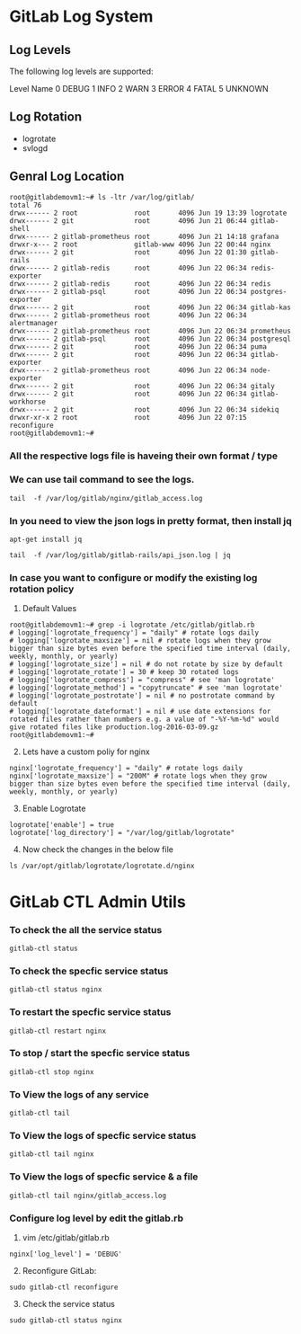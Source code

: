 # GitLab Log System

## Log Levels 
The following log levels are supported:

Level	Name
0	DEBUG
1	INFO
2	WARN
3	ERROR
4	FATAL
5	UNKNOWN

## Log Rotation
   - logrotate
   - svlogd

## Genral Log Location 
```
root@gitlabdemovm1:~# ls -ltr /var/log/gitlab/
total 76
drwx------ 2 root              root       4096 Jun 19 13:39 logrotate
drwx------ 2 git               root       4096 Jun 21 06:44 gitlab-shell
drwx------ 2 gitlab-prometheus root       4096 Jun 21 14:18 grafana
drwxr-x--- 2 root              gitlab-www 4096 Jun 22 00:44 nginx
drwx------ 2 git               root       4096 Jun 22 01:30 gitlab-rails
drwx------ 2 gitlab-redis      root       4096 Jun 22 06:34 redis-exporter
drwx------ 2 gitlab-redis      root       4096 Jun 22 06:34 redis
drwx------ 2 gitlab-psql       root       4096 Jun 22 06:34 postgres-exporter
drwx------ 2 git               root       4096 Jun 22 06:34 gitlab-kas
drwx------ 2 gitlab-prometheus root       4096 Jun 22 06:34 alertmanager
drwx------ 2 gitlab-prometheus root       4096 Jun 22 06:34 prometheus
drwx------ 2 gitlab-psql       root       4096 Jun 22 06:34 postgresql
drwx------ 2 git               root       4096 Jun 22 06:34 puma
drwx------ 2 git               root       4096 Jun 22 06:34 gitlab-exporter
drwx------ 2 gitlab-prometheus root       4096 Jun 22 06:34 node-exporter
drwx------ 2 git               root       4096 Jun 22 06:34 gitaly
drwx------ 2 git               root       4096 Jun 22 06:34 gitlab-workhorse
drwx------ 2 git               root       4096 Jun 22 06:34 sidekiq
drwxr-xr-x 2 root              root       4096 Jun 22 07:15 reconfigure
root@gitlabdemovm1:~#
```


### All the respective logs file is haveing their own format / type 

### We can use tail command to see the logs. 
```
tail  -f /var/log/gitlab/nginx/gitlab_access.log
```

### In you need to view the json logs in pretty format, then install jq 
```
apt-get install jq 
```
```
tail  -f /var/log/gitlab/gitlab-rails/api_json.log | jq
```


### In case you want to configure or modify the existing log rotation policy

1. Default Values
```
root@gitlabdemovm1:~# grep -i logrotate /etc/gitlab/gitlab.rb 
# logging['logrotate_frequency'] = "daily" # rotate logs daily
# logging['logrotate_maxsize'] = nil # rotate logs when they grow bigger than size bytes even before the specified time interval (daily, weekly, monthly, or yearly)
# logging['logrotate_size'] = nil # do not rotate by size by default
# logging['logrotate_rotate'] = 30 # keep 30 rotated logs
# logging['logrotate_compress'] = "compress" # see 'man logrotate'
# logging['logrotate_method'] = "copytruncate" # see 'man logrotate'
# logging['logrotate_postrotate'] = nil # no postrotate command by default
# logging['logrotate_dateformat'] = nil # use date extensions for rotated files rather than numbers e.g. a value of "-%Y-%m-%d" would give rotated files like production.log-2016-03-09.gz
root@gitlabdemovm1:~# 
```


2. Lets have a custom poliy for nginx 
```
nginx['logrotate_frequency'] = "daily" # rotate logs daily
nginx['logrotate_maxsize'] = "200M" # rotate logs when they grow bigger than size bytes even before the specified time interval (daily, weekly, monthly, or yearly)
```
3. Enable Logrotate
```
logrotate['enable'] = true
logrotate['log_directory'] = "/var/log/gitlab/logrotate"
```

4. Now check the changes in the below file
```
ls /var/opt/gitlab/logrotate/logrotate.d/nginx
```
 


# GitLab CTL Admin Utils 

### To check the all the service status
```
gitlab-ctl status
```

### To check the specfic service status
```
gitlab-ctl status nginx 
```

### To restart the specfic service status
```
gitlab-ctl restart nginx 
```

### To stop / start the specfic service status
```
gitlab-ctl stop nginx 
```

### To View the logs of any service 
```
gitlab-ctl tail 
```

### To View the logs of specfic service status
```
gitlab-ctl tail nginx
```

### To View the logs of specfic service & a file 
```
gitlab-ctl tail nginx/gitlab_access.log 
```

### Configure log level by edit the gitlab.rb


1. vim /etc/gitlab/gitlab.rb

```
nginx['log_level'] = 'DEBUG'
```

2. Reconfigure GitLab:
```
sudo gitlab-ctl reconfigure
```

3. Check the service status 
```
sudo gitlab-ctl status nginx 
```
